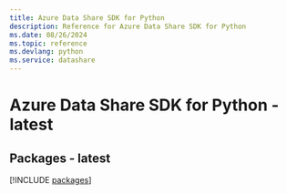 ```yaml
---
title: Azure Data Share SDK for Python
description: Reference for Azure Data Share SDK for Python
ms.date: 08/26/2024
ms.topic: reference
ms.devlang: python
ms.service: datashare
---
```

# Azure Data Share SDK for Python - latest
## Packages - latest
[!INCLUDE [packages](data-share-index.md)]